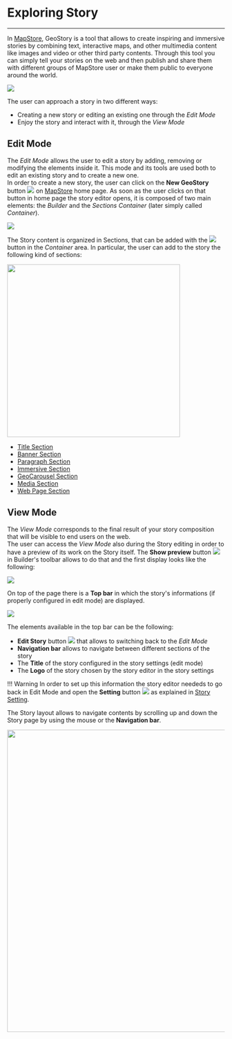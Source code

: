 # Exploring Story 
**********************

In [MapStore](https://mapstore.geosolutionsgroup.com/mapstore/#/), GeoStory is a tool that allows to create inspiring and immersive stories by combining text, interactive maps, and other multimedia content like images and video or other third party contents. Through this tool you can simply tell your stories on the web and then publish and share them with different groups of MapStore user or make them public to everyone around the world.

<img src="../img/exploring-stories/story3.gif" class="ms-docimage"/> 

The user can approach a story in two different ways:

* Creating a new story or editing an existing one through the *Edit Mode*
* Enjoy the story and interact with it, through the *View Mode*

## Edit Mode

The *Edit Mode* allows the user to edit a story by adding, removing or modifying the elements inside it. This mode and its tools are used both to edit an existing story and to create a new one. <br>
In order to create a new story, the user can click on the **New GeoStory** button <img src="../img/button/new_story_button.jpg" class="ms-docbutton"/> on [MapStore](https://mapstore.geosolutionsgroup.com/mapstore/#/) home page. As soon as the user clicks on that button in home page the story editor opens, it is composed of two main elements: the *Builder* and the *Sections Container* (later simply called *Container*).

<img src="../img/exploring-stories/story-workspace.jpg" class="ms-docimage"/>

The Story content is organized in Sections, that can be added with the <img src="../img/button/add-section.jpg" class="ms-docbutton"/> button in the *Container* area. In particular, the user can add to the story the following kind of sections:

<img src="../img/exploring-stories/sections.jpg" class="ms-docimage" width="400px"/>

* [Title Section](title-section.md)
* [Banner Section](banner-section.md)
* [Paragraph Section](paragraph-section.md)
* [Immersive Section](immersive-section.md)
* [GeoCarousel Section](geocarousel-section.md)
* [Media Section](media-section.md)
* [Web Page Section](web-section.md)

## View Mode

The *View Mode* corresponds to the final result of your story composition that will be visible to end users on the web. <br>
The user can access the *View Mode* also during the Story editing in order to have a preview of its work on the Story itself. The **Show preview** button <img src="../img/button/show-preview-button.jpg" class="ms-docbutton"/>in Builder's toolbar allows to do that and the first display looks like the following:

<img src="../img/exploring-stories/view-mode-page.jpg" class="ms-docimage"/>

On top of the page there is a **Top bar** in which the story's informations (if properly configured in edit mode) are displayed. 

<img src="../img/exploring-stories/top-bar.jpg" class="ms-docimage"/>

The elements available in the top bar can be the following:

* **Edit Story** button <img src="../img/button/edit-icon-1.jpg" class="ms-docbutton"/> that allows to switching back to the *Edit Mode*
* **Navigation bar** allows to navigate between different sections of the story 
* The **Title** of the story configured in the story settings (edit mode)
* The **Logo** of the story chosen by the story editor in the story settings 

!!! Warning
    In order to set up this information the story editor neededs to go back in Edit Mode and open the **Setting** button <img src="../img/button/setting-button.jpg" class="ms-docbutton"/> as explained in [Story Setting](story-setting.md).

The Story layout allows to navigate contents by scrolling up and down the Story page by using the mouse or the **Navigation bar**.

<img src="../img/exploring-stories/view-mode-nava.gif" class="ms-docimage" width="700px"/>
